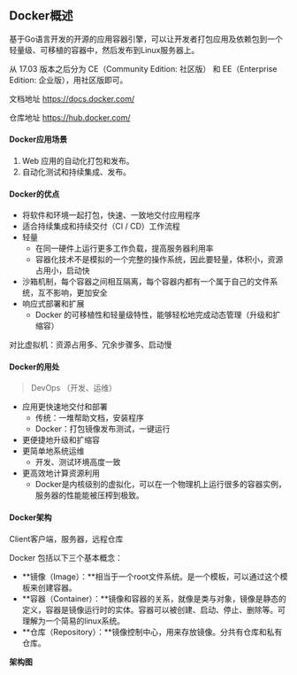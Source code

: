 ## Docker概述

基于Go语言开发的开源的应用容器引擎，可以让开发者打包应用及依赖包到一个轻量级、可移植的容器中，然后发布到Linux服务器上。

从 17.03 版本之后分为 CE（Community Edition: 社区版） 和 EE（Enterprise Edition: 企业版），用社区版即可。

文档地址 https://docs.docker.com/

仓库地址 https://hub.docker.com/

#### Docker应用场景

1. Web 应用的自动化打包和发布。
2. 自动化测试和持续集成、发布。

#### Docker的优点

- 将软件和环境一起打包，快速、一致地交付应用程序
- 适合持续集成和持续交付（CI / CD）工作流程
- 轻量
  - 在同一硬件上运行更多工作负载，提高服务器利用率
  - 容器化技术不是模拟的一个完整的操作系统，因此要轻量，体积小，资源占用小，启动快
- 沙箱机制，每个容器之间相互隔离，每个容器内都有一个属于自己的文件系统，互不影响，更加安全
- 响应式部署和扩展
  - Docker 的可移植性和轻量级特性，能够轻松地完成动态管理（升级和扩缩容）

对比虚拟机：资源占用多、冗余步骤多、启动慢

#### Docker的用处

> DevOps （开发、运维）

* 应用更快速地交付和部署
  * 传统：一堆帮助文档，安装程序
  * Docker：打包镜像发布测试，一键运行
* 更便捷地升级和扩缩容
* 更简单地系统运维
  * 开发、测试环境高度一致
* 更高效地计算资源利用
  * Docker是内核级别的虚拟化，可以在一个物理机上运行很多的容器实例，服务器的性能能被压榨到极致。

#### Docker架构

Client客户端，服务器，远程仓库

Docker 包括以下三个基本概念：

- **镜像（Image）：**相当于一个root文件系统。是一个模板，可以通过这个模板来创建容器。
- **容器（Container）：**镜像和容器的关系，就像是类与对象，镜像是静态的定义，容器是镜像运行时的实体。容器可以被创建、启动、停止、删除等。可理解为一个简易的linux系统。
- **仓库（Repository）：**镜像控制中心，用来存放镜像。分共有仓库和私有仓库。

**架构图**